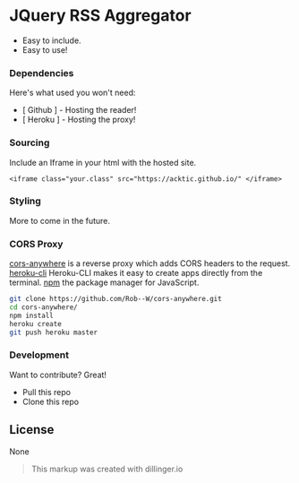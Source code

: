 # JQuery RSS Aggregator

  - Easy to include.
  - Easy to use!

> 


### Dependencies

Here's what used you won't need:

* [ Github ] - Hosting the reader!
* [ Heroku ] - Hosting the proxy!

### Sourcing

Include an Iframe in your html with the hosted site.

`<iframe class="your.class" src="https://acktic.github.io/" </iframe>`

### Styling

More to come in the future.

### CORS Proxy

[cors-anywhere](https://github.com/Rob--W/cors-anywhere) is a reverse proxy which adds CORS headers to the request.
[heroku-cli](https://github.com/heroku/cli) Heroku-CLI makes it easy to create apps directly from the terminal.
[npm](https://github.com/npm/cli) the package manager for JavaScript.

```sh
git clone https://github.com/Rob--W/cors-anywhere.git
cd cors-anywhere/
npm install
heroku create
git push heroku master
```

### Development

Want to contribute? Great!
- Pull this repo
- Clone this repo

License
----

None


>This markup was created with dillinger.io